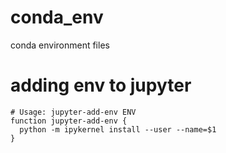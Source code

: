 # conda_env
conda environment files

# adding env to jupyter 

```
# Usage: jupyter-add-env ENV
function jupyter-add-env {
  python -m ipykernel install --user --name=$1
}
```

